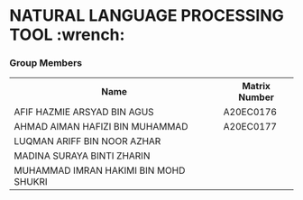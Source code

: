 <h1>NATURAL LANGUAGE PROCESSING TOOL :wrench:</h>

<h3>Group Members</h3>
<table>
  <tr>
    <th>Name</th>
    <th>Matrix Number</th>
  </tr>
  <tr>
    <td>AFIF HAZMIE ARSYAD BIN AGUS</td>
    <td>A20EC0176</td>
  </tr>
  <tr>
    <td>AHMAD AIMAN HAFIZI BIN MUHAMMAD</td>
    <td>A20EC0177</td>
  </tr>
  <tr>
    <td>LUQMAN ARIFF BIN NOOR AZHAR</td>
  </tr>
  <tr>
    <td>MADINA SURAYA BINTI ZHARIN</td>
  </tr>
  <tr>
    <td>MUHAMMAD IMRAN HAKIMI BIN MOHD SHUKRI</td>
  </tr>
</table>

